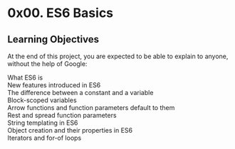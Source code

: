 # 0x00. ES6 Basics  
## Learning Objectives          
At the end of this project, you are expected to be able to explain to anyone, without the help of Google:       

What ES6 is           
New features introduced in ES6              
The difference between a constant and a variable         
Block-scoped variables                          
Arrow functions and function parameters default to them      
Rest and spread function parameters                      
String templating in ES6            
Object creation and their properties in ES6       
Iterators and for-of loops                  
